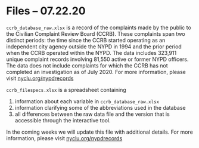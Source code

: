 # Files – 07.22.20

`ccrb_database_raw.xlsx` is a record of the complaints made by the public to the Civilian Complaint Review Board (CCRB). These complaints span two distinct periods: the time since the CCRB started operating as an independent city agency outside the NYPD in 1994 and the prior period when the CCRB operated within the NYPD. The data includes 323,911 unique complaint records involving 81,550 active or former NYPD officers. The data does not include complaints for which the CCRB has not completed an investigation as of July 2020. For more information, please visit [nyclu.org/nypdrecords](https://nyclu.org/nypdrecords)

`ccrb_filespecs.xlsx` is a spreadsheet containing

1. information about each variable in `ccrb_database_raw.xlsx`
2. information clarifying some of the abbreviations used in the database
3. all differences between the raw data file and the version that is accessible through the interactive tool.

In the coming weeks we will update this file with additional details. For more information, please visit [nyclu.org/nypdrecords](https://nyclu.org/nypdrecords)